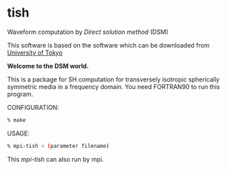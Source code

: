# tish
Waveform computation by *Direct solution method* (DSM)

This software is based on the software which can be downloaded from [University of Tokyo][tish]

**Welcome to the DSM world.**

This is a package for SH computation 
for transversely isotropic spherically symmetric media 
in a frequency domain.
You need FORTRAN90 to run this program.


CONFIGURATION:  
```	bash
% make
```
USAGE:  
``` bash
% mpi-tish < (parameter filename)
```	

This *mpi-tish* can also run by mpi.

[tish]: http://www-solid.eps.s.u-tokyo.ac.jp/~dsm/software/software.htm
